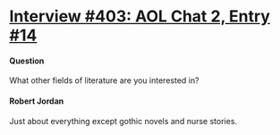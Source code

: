 # [Interview #403: AOL Chat 2, Entry #14](https://www.theoryland.com/intvmain.php?i=403#14)

#### Question

What other fields of literature are you interested in?

#### Robert Jordan

Just about everything except gothic novels and nurse stories.


